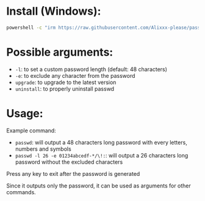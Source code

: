 # Install (Windows):
```sh
powershell -c "irm https://raw.githubusercontent.com/Alixxx-please/passwd/master/install.ps1 | iex"`
```

# Possible arguments:
- `-l`: to set a custom password length (default: 48 characters)
- `-e`: to exclude any character from the password
- `upgrade`: to upgrade to the latest version
- `uninstall`: to properly uninstall passwd

# Usage:
Example command:
- `passwd`: will output a 48 characters long password with every letters, numbers and symbols
- `passwd -l 26 -e 01234abcedf-*/\!:`: will output a 26 characters long password without the excluded characters

Press any key to exit after the password is generated

Since it outputs only the password, it can be used as arguments for other commands.